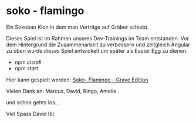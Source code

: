 # soko - flamingo

Ein Sokoban Klon in dem man Verträge auf Gräber schiebt.

Dieses Spiel ist im Rahmen unseres Dev-Trainings im Team entstanden. Vor dem Hintergrund die Zusammenarbeit
zu verbessern und zeitgleich Angular zu üben wurde dieses Spiel entwickelt um später als Easter Egg zu dienen.

- *npm install*
- *npm start*

Hier kann gespielt werden:
[Soko- Flamingo - Grave Edition](https://soko-flamingo.xnoname.com)

Vielen Dank an:
Marcus, David, Ringo, Amelie..

und schon gehts los...

Viel Spass
David Ibl
